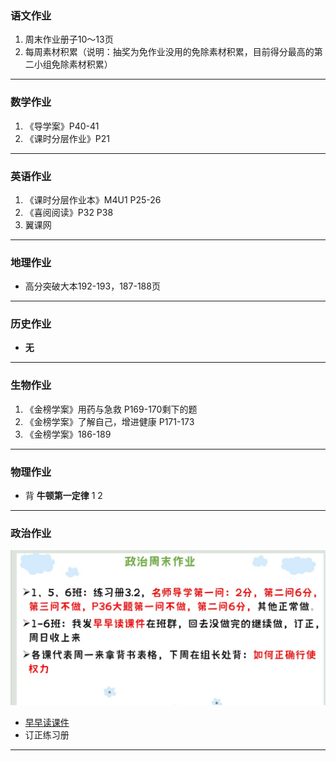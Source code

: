 ### 语文作业
1. 周末作业册子10～13页
2. 每周素材积累（说明：抽奖为免作业没用的免除素材积累，目前得分最高的第二小组免除素材积累）
---

### 数学作业
1. 《导学案》P40-41
2. 《课时分层作业》P21
---

### 英语作业
1. 《课时分层作业本》M4U1 P25-26
2. 《喜阅阅读》P32 P38
3. 翼课网
---

### 地理作业
* 高分突破大本192-193，187-188页
---

### 历史作业
* **无**
---

### 生物作业
1. 《金榜学案》用药与急救 P169-170剩下的题
2. 《金榜学案》了解自己，增进健康 P171-173
3. 《金榜学案》186-189
---

### 物理作业
* 背 **牛顿第一定律** 1 2
---

### 政治作业
![hw](../hw_G8S2/_images/5p.jpg)
* [早早读课件](https://view.officeapps.live.com/op/embed.aspx?src=https://github.com/CMSZ002/hw/releases/download/latest/5p.pptx)
* 订正练习册
---
